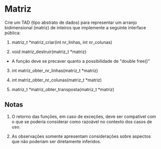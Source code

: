 # Matriz

Crie um TAD (tipo abstrato de dados) para representar um arranjo bidimensional (matriz) de
inteiros que implemente a seguinte interface pública:

1. matriz_t *matriz_criar(int nr_linhas, int nr_colunas)  

2. void matriz_destruir(matriz_t *matriz)
  * A função deve se precaver quanto a possibilidade de "double free()"

3. int matriz_obter_nr_linhas(matriz_t *matriz)

4. int matriz_obter_nr_colunas(matriz_t *matriz)

5. matriz_t *matriz_obter_transposta(matriz_t *matriz)
  
## Notas

1. O retorno das funções, em caso de exceções, deve ser compatível com o que se
   poderia considerar como razoável no contexto dos casos de uso.

2. As observações somente apresentam considerações sobre aspectos que não poderiam
   ser diretamente inferidos.
